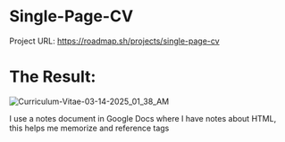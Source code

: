# Single-Page-CV

Project URL:
https://roadmap.sh/projects/single-page-cv

# The Result:

![Curriculum-Vitae-03-14-2025_01_38_AM](https://github.com/user-attachments/assets/6d6f9534-cb9d-42c0-b570-aa438cc9a114)

I use a notes document in Google Docs where I have notes about HTML, this helps me memorize and reference tags
